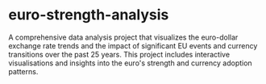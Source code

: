 # euro-strength-analysis
A comprehensive data analysis project that visualizes the euro-dollar exchange rate trends and the impact of significant EU events and currency transitions over the past 25 years. This project includes interactive visualisations and insights into the euro's strength and currency adoption patterns.
